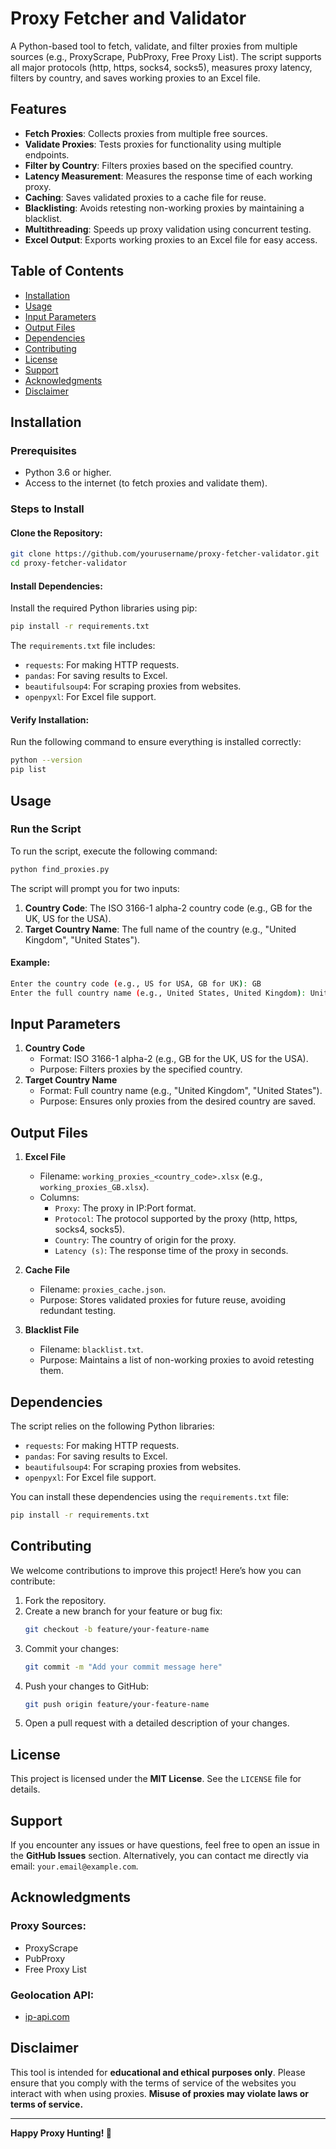 # Proxy Fetcher and Validator

A Python-based tool to fetch, validate, and filter proxies from multiple sources (e.g., ProxyScrape, PubProxy, Free Proxy List). The script supports all major protocols (http, https, socks4, socks5), measures proxy latency, filters by country, and saves working proxies to an Excel file.

## Features
- **Fetch Proxies**: Collects proxies from multiple free sources.
- **Validate Proxies**: Tests proxies for functionality using multiple endpoints.
- **Filter by Country**: Filters proxies based on the specified country.
- **Latency Measurement**: Measures the response time of each working proxy.
- **Caching**: Saves validated proxies to a cache file for reuse.
- **Blacklisting**: Avoids retesting non-working proxies by maintaining a blacklist.
- **Multithreading**: Speeds up proxy validation using concurrent testing.
- **Excel Output**: Exports working proxies to an Excel file for easy access.

## Table of Contents
- [Installation](#installation)
- [Usage](#usage)
- [Input Parameters](#input-parameters)
- [Output Files](#output-files)
- [Dependencies](#dependencies)
- [Contributing](#contributing)
- [License](#license)
- [Support](#support)
- [Acknowledgments](#acknowledgments)
- [Disclaimer](#disclaimer)

## Installation

### Prerequisites
- Python 3.6 or higher.
- Access to the internet (to fetch proxies and validate them).

### Steps to Install
#### Clone the Repository:
```bash
git clone https://github.com/yourusername/proxy-fetcher-validator.git
cd proxy-fetcher-validator
```

#### Install Dependencies:
Install the required Python libraries using pip:
```bash
pip install -r requirements.txt
```
The `requirements.txt` file includes:
- `requests`: For making HTTP requests.
- `pandas`: For saving results to Excel.
- `beautifulsoup4`: For scraping proxies from websites.
- `openpyxl`: For Excel file support.

#### Verify Installation:
Run the following command to ensure everything is installed correctly:
```bash
python --version
pip list
```

## Usage

### Run the Script
To run the script, execute the following command:
```bash
python find_proxies.py
```
The script will prompt you for two inputs:
1. **Country Code**: The ISO 3166-1 alpha-2 country code (e.g., GB for the UK, US for the USA).
2. **Target Country Name**: The full name of the country (e.g., "United Kingdom", "United States").

#### Example:
```bash
Enter the country code (e.g., US for USA, GB for UK): GB
Enter the full country name (e.g., United States, United Kingdom): United Kingdom
```

## Input Parameters

1. **Country Code**
   - Format: ISO 3166-1 alpha-2 (e.g., GB for the UK, US for the USA).
   - Purpose: Filters proxies by the specified country.
2. **Target Country Name**
   - Format: Full country name (e.g., "United Kingdom", "United States").
   - Purpose: Ensures only proxies from the desired country are saved.

## Output Files

1. **Excel File**
   - Filename: `working_proxies_<country_code>.xlsx` (e.g., `working_proxies_GB.xlsx`).
   - Columns:
     - `Proxy`: The proxy in IP:Port format.
     - `Protocol`: The protocol supported by the proxy (http, https, socks4, socks5).
     - `Country`: The country of origin for the proxy.
     - `Latency (s)`: The response time of the proxy in seconds.

2. **Cache File**
   - Filename: `proxies_cache.json`.
   - Purpose: Stores validated proxies for future reuse, avoiding redundant testing.

3. **Blacklist File**
   - Filename: `blacklist.txt`.
   - Purpose: Maintains a list of non-working proxies to avoid retesting them.

## Dependencies

The script relies on the following Python libraries:
- `requests`: For making HTTP requests.
- `pandas`: For saving results to Excel.
- `beautifulsoup4`: For scraping proxies from websites.
- `openpyxl`: For Excel file support.

You can install these dependencies using the `requirements.txt` file:
```bash
pip install -r requirements.txt
```

## Contributing

We welcome contributions to improve this project! Here’s how you can contribute:

1. Fork the repository.
2. Create a new branch for your feature or bug fix:
   ```bash
   git checkout -b feature/your-feature-name
   ```
3. Commit your changes:
   ```bash
   git commit -m "Add your commit message here"
   ```
4. Push your changes to GitHub:
   ```bash
   git push origin feature/your-feature-name
   ```
5. Open a pull request with a detailed description of your changes.

## License

This project is licensed under the **MIT License**. See the `LICENSE` file for details.

## Support

If you encounter any issues or have questions, feel free to open an issue in the **GitHub Issues** section. Alternatively, you can contact me directly via email: `your.email@example.com`.

## Acknowledgments

### Proxy Sources:
- ProxyScrape
- PubProxy
- Free Proxy List

### Geolocation API:
- [ip-api.com](http://ip-api.com)

## Disclaimer

This tool is intended for **educational and ethical purposes only**. Please ensure that you comply with the terms of service of the websites you interact with when using proxies. **Misuse of proxies may violate laws or terms of service.**

---
**Happy Proxy Hunting! 🚀**


